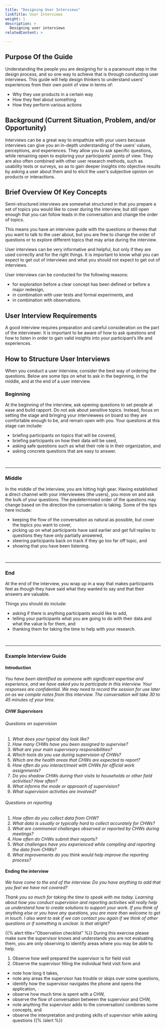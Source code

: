 ```yaml
---
title: "Designing User Interviews"
linkTitle: User Interviews
weight: 1
description: >
  Designing user interviews
relatedContent: >

---
```


## Purpose Of the Guide

Understanding the people you are designing for is a paramount step in the design process, and so one way to achieve that is through conducting user interviews. This guide will help design thinkers to understand users’ experiences from their own point of view in terms of:

- Why they use products in a certain way
- How they feel about something
- How they perform various actions

## Background (Current Situation, Problem, and/or Opportunity)

Interviews can be a great way to empathize with your users because interviews can give you an in-depth understanding of the users’ values, perceptions, and experiences. They allow you to ask specific questions, while remaining open to exploring your participants’ points of view. They are also often combined with other user research methods, such as usability tests or surveys, so as to gain deeper insights into objective results by asking a user about them and to elicit the user’s subjective opinion on products or interactions.

## Brief Overview Of Key Concepts

Semi-structured interviews are somewhat structured in that you prepare a set of topics you would like to cover during the interview, but still open enough that you can follow leads in the conversation and change the order of topics.

This means you have an interview guide with the questions or themes that you want to talk to the user about, but you are free to change the order of questions or to explore different topics that may arise during the interview.

User interviews can be very informative and helpful, but only if they are used correctly and for the right things. It is important to know what you can expect to get out of interviews and what you should not expect to get out of interviews.

User interviews can be conducted for the following reasons:

- for exploration before a clear concept has been defined or before a major redesign,
- in combination with user tests and formal experiments, and
- in combination with observations.

## User Interview Requirements

A good interview requires preparation and careful consideration on the part of the interviewer.
It is important to be aware of how to ask questions and how to listen in order to gain valid insights into your participant’s life and experiences.

## How to Structure User Interviews

When you conduct a user interview, consider the best way of ordering the questions. Below are some tips on what to ask in the beginning, in the middle, and at the end of a user interview.

### Beginning

At the beginning of the interview, ask opening questions to set people at ease and build rapport. Do not ask about sensitive topics. Instead, focus on setting the stage and bringing your interviewees on board so they are comfortable enough to be, and remain open with you. Your questions at this stage can include:

- briefing participants on topics that will be covered,
- briefing participants on how their data will be used,
- asking safe questions such as what their role is in their organization, and
- asking concrete questions that are easy to answer.

<br clear="all">

 *****

### Middle

In the middle of the interview, you are hitting high gear. Having established a direct channel with your interviewees (the users), you move on and ask the bulk of your questions. The predetermined order of the questions may change based on the direction the conversation is taking. Some of the tips here include:

- keeping the flow of the conversation as natural as possible, but cover the topics you want to cover,
- picking up on what participants have said earlier and get full replies to questions they have only partially answered,
- steering participants back on track if they go too far off topic, and
- showing that you have been listening.

<br clear="all">

 *****

### End

At the end of the interview, you wrap up in a way that makes participants feel as though they have said what they wanted to say and that their answers are valuable.

Things you should do include:

- asking if there is anything participants would like to add,
- telling your participants what you are going to do with their data and what the value is for them, and
- thanking them for taking the time to help with your research.

<br clear="all">

 *****

### Example Interview Guide

#### Introduction

_You have been identified as someone with significant expertise and experience, and we have asked you to participate in this interview. Your responses are confidential. We may need to record the session for use later on as we compile notes from this interview. The conversation will take 30 to 45 minutes of your time._

##### CHW Supervisors

###### Questions on supervision

1. _What does your typical day look like?_
2. _How many CHWs have you been assigned to supervise?_
3. _What are your main supervisory responsibilities?_
4. _Which tools do you use during supervision of CHWs?_
5. _Which are the health areas that CHWs are expected to report?_
6. _How often do you interact/meet with CHWs for official work assignments?_
7. _Do you shadow CHWs during their visits to households or other field activities? How often?_
8. _What informs the mode or approach of supervision?_
9. _What supervision activities are involved?_

###### Questions on reporting

1. _How often do you collect data from CHW?_
2. _What data is usually or typically hard to collect accurately for CHWs?_
3. _What are commonest challenges observed or reported by CHWs during meetings?_
4. _How often do CHWs submit their reports?_
5. _What challenges have you experienced while compiling and reporting the data from CHWs?_
6. _What improvements do you think would help improve the reporting process?_

#### Ending the interview

_We have come to the end of the interview. Do you have anything to add that you feel we have not covered?_

_Thank you so much for taking the time to speak with me today. Learning about how you conduct supervision and reporting activities will really help us understand how to create solutions to support your work. If you think of anything else or you have any questions, you are more than welcome to get in touch. I also want to ask if we can contact you again if we think of other questions or if something is unclear. Is that alright?_

{{% alert title="Observation checklist" %}}
During this exercise please make sure the supervisor knows and understands you are not evaluating them, you are only observing to identify areas where you may be able to help.

1. Observe how well prepared the supervisor is for field visit
2. Observe the supervisor filling the individual field visit form and

- note how long it takes,
- note any areas the supervisor has trouble or skips over some questions,
- identify how the supervisor navigates the phone and opens the application,
- observe how much time is spent with a CHW,
- observe the flow of conversation between the supervisor and CHW,
- note anything the supervisor adds to the conversation/ combines some concepts, and
- observe the interpretation and probing skills of supervisor while asking questions
{{% /alert %}}
